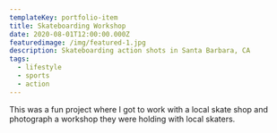```yaml
---
templateKey: portfolio-item
title: Skateboarding Workshop
date: 2020-08-01T12:00:00.000Z
featuredimage: /img/featured-1.jpg
description: Skateboarding action shots in Santa Barbara, CA
tags:
  - lifestyle
  - sports
  - action
---
```


This was a fun project where I got to work with a local skate shop and photograph a workshop they were holding with local skaters.
